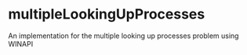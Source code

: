 # multipleLookingUpProcesses
An implementation for the multiple looking up processes problem using WINAPI 
